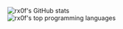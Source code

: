 ![rx0f's GitHub stats](https://github-readme-stats.vercel.app/api?username=rx0f&theme=prussian&count_private=true)\
![rx0f's top programming languages](https://github-readme-stats.vercel.app/api/top-langs?username=rx0f&theme=prussian)
